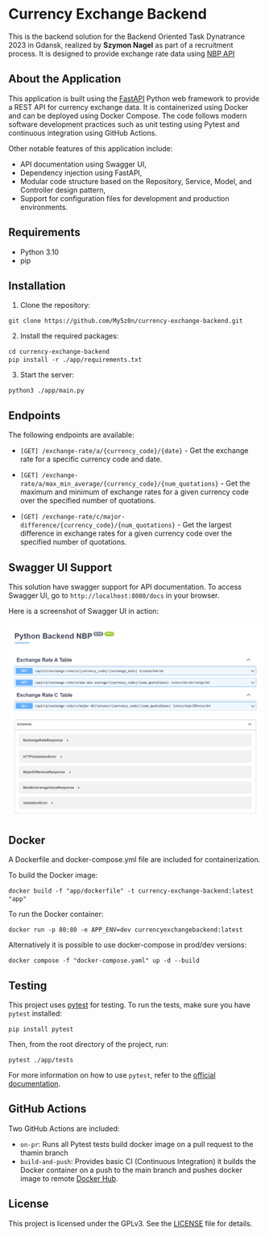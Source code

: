 # Currency Exchange Backend

This is the backend solution for the Backend Oriented Task Dynatrance 2023 in Gdansk, realized by **Szymon Nagel** as part of a recruitment process. It is designed to provide exchange rate data using [NBP API](http://api.nbp.pl/)

## About the Application

This application is built using the [FastAPI](https://fastapi.tiangolo.com/) Python web framework to provide a REST API for currency exchange data. It is containerized using Docker and can be deployed using Docker Compose. The code follows modern software development practices such as unit testing using Pytest and continuous integration using GitHub Actions.

Other notable features of this application include:

- API documentation using Swagger UI,
- Dependency injection using FastAPI,
- Modular code structure based on the Repository, Service, Model, and Controller design pattern,
- Support for configuration files for development and production environments.

## Requirements

- Python 3.10
- pip

## Installation

1. Clone the repository:

```
git clone https://github.com/My5z0n/currency-exchange-backend.git
```

2. Install the required packages:

```
cd currency-exchange-backend
pip install -r ./app/requirements.txt
```

3. Start the server:

```
python3 ./app/main.py
```

## Endpoints

The following endpoints are available:

- `[GET] /exchange-rate/a/{currency_code}/{date}` - Get the exchange rate for a specific currency code and date.

- `[GET] /exchange-rate/a/max_min_average/{currency_code}/{num_quotations}` - Get the maximum and minimum of exchange rates for a given currency code over the specified number of quotations.

- `[GET] /exchange-rate/c/major-difference/{currency_code}/{num_quotations}` - Get the largest difference in exchange rates for a given currency code over the specified number of quotations.

## Swagger UI Support

This solution have swagger support for API documentation. To access Swagger UI, go to `http://localhost:8080/docs` in your browser.

Here is a screenshot of Swagger UI in action:

![Swagger UI screenshot](imgs/swagger.png)

## Docker

A Dockerfile and docker-compose.yml file are included for containerization.

To build the Docker image:

```
docker build -f "app/dockerfile" -t currency-exchange-backend:latest "app"
```

To run the Docker container:

```
docker run -p 80:80 -e APP_ENV=dev currencyexchangebackend:latest
```

Alternatively it is possible to use docker-compose in prod/dev versions:

```
docker compose -f "docker-compose.yaml" up -d --build
```

## Testing

This project uses [pytest](https://docs.pytest.org/en/latest/) for testing. To run the tests, make sure you have `pytest` installed:

```
pip install pytest
```

Then, from the root directory of the project, run:

```
pytest ./app/tests
```

For more information on how to use `pytest`, refer to the [official documentation](https://docs.pytest.org/en/latest/).

## GitHub Actions

Two GitHub Actions are included:

- `on-pr`: Runs all Pytest tests build docker image on a pull request to the thamin branch
- `build-and-push`: Provides basic CI (Continuous Integration) it builds the Docker container on a push to the main branch and pushes docker image to remote [Docker Hub](https://hub.docker.com/r/szmnnagel/currency-exchange-backend).

## License

This project is licensed under the GPLv3. See the [LICENSE](LICENSE) file for details.

